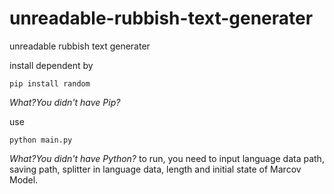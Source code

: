 # unreadable-rubbish-text-generater
unreadable rubbish text generater

install dependent by
```shell
pip install random
```
*What?You didn't have Pip?*

use
```
python main.py
```
*What?You didn't have Python?*
to run, you need to input language data path, saving path, splitter in language data, length and initial state of Marcov Model.
